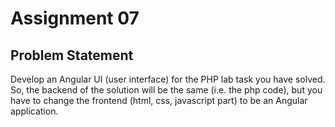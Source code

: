 # Assignment 07

## Problem Statement
Develop an Angular UI (user interface) for the PHP lab task you have solved. So,  the backend of the solution will be the same (i.e. the php code), but you have to change the frontend (html, css, javascript part) to be an Angular application.

